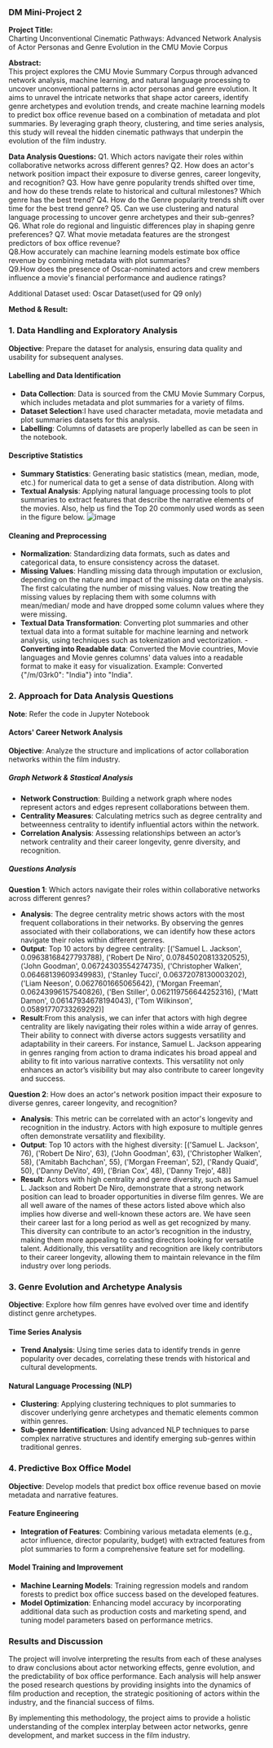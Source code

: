 ### DM Mini-Project 2

**Project Title:**  
Charting Unconventional Cinematic Pathways: Advanced Network Analysis of Actor Personas and Genre Evolution in the CMU Movie Corpus

**Abstract:**  
This project explores the CMU Movie Summary Corpus through advanced network analysis, machine learning, and natural language processing to uncover unconventional patterns in actor personas and genre evolution. It aims to unravel the intricate networks that shape actor careers, identify genre archetypes and evolution trends, and create machine learning models to predict box office revenue based on a combination of metadata and plot summaries. By leveraging graph theory, clustering, and time series analysis, this study will reveal the hidden cinematic pathways that underpin the evolution of the film industry.

**Data Analysis Questions:** 
Q1. Which actors navigate their roles within collaborative networks across different genres?
Q2. How does an actor's network position impact their exposure to diverse genres, career longevity, and recognition?
Q3. How have genre popularity trends shifted over time, and how do these trends relate to historical and cultural milestones? Which genre has the best trend?
Q4. How do the Genre popularity trends shift over time for the best trend genre?
Q5. Can we use clustering and natural language processing to uncover genre archetypes and their sub-genres?  
Q6. What role do regional and linguistic differences play in shaping genre preferences?
Q7. What movie metadata features are the strongest predictors of box office revenue?  
Q8.How accurately can machine learning models estimate box office revenue by combining metadata with plot summaries?  
Q9.How does the presence of Oscar-nominated actors and crew members influence a movie's financial performance and audience ratings?

Additional Dataset used: Oscar Dataset(used for Q9 only)

**Method & Result:**  
### 1. Data Handling and Exploratory Analysis

**Objective**: Prepare the dataset for analysis, ensuring data quality and usability for subsequent analyses.

#### Labelling and Data Identification
- **Data Collection**: Data is sourced from the CMU Movie Summary Corpus, which includes metadata and plot summaries for a variety of films.
- **Dataset Selection**:I have used character metadata, movie metadata and plot summaries datasets for this analysis.
- **Labelling**: Columns of datasets are properly labelled as can be seen in the notebook.

#### Descriptive Statistics
- **Summary Statistics**: Generating basic statistics (mean, median, mode, etc.) for numerical data to get a sense of data distribution. Along with 
- **Textual Analysis**: Applying natural language processing tools to plot summaries to extract features that describe the narrative elements of the movies. Also, help us find the Top 20 commonly used words as seen in the figure below.
  ![image](https://github.com/Vaibhavchopra1/DM-Project/assets/70208602/0bfa4c4e-2a1a-4dd6-aa3a-dd046efc5721)
  
#### Cleaning and Preprocessing
- **Normalization**: Standardizing data formats, such as dates and categorical data, to ensure consistency across the dataset.
- **Missing Values**: Handling missing data through imputation or exclusion, depending on the nature and impact of the missing data on the analysis. The first calculating the number of missing values. Now treating the missing values by replacing them with some columns with mean/median/ mode and have dropped some column values where they were missing.
- **Textual Data Transformation**: Converting plot summaries and other textual data into a format suitable for machine learning and network analysis, using techniques such as tokenization and vectorization.
-**Converting into Readable data**: Converted the Movie countries, Movie languages and Movie genres columns' data values into a readable format to make it easy for visualization. Example: Converted {"/m/03rk0": "India"} into "India".
  
### 2. Approach for Data Analysis Questions
**Note**: Refer the code in Jupyter Notebook

#### Actors' Career Network Analysis
**Objective**: Analyze the structure and implications of actor collaboration networks within the film industry.

##### Graph Network & Stastical Analysis
- **Network Construction**: Building a network graph where nodes represent actors and edges represent collaborations between them.
- **Centrality Measures**: Calculating metrics such as degree centrality and betweenness centrality to identify influential actors within the network.
- **Correlation Analysis**: Assessing relationships between an actor’s network centrality and their career longevity, genre diversity, and recognition.
  
##### Questions Analysis
**Question 1**: Which actors navigate their roles within collaborative networks across different genres?
- **Analysis**: The degree centrality metric shows actors with the most frequent collaborations in their networks. By observing the genres associated with their collaborations, we can identify how these actors navigate their roles within different genres.
- **Output**:
     Top 10 actors by degree centrality:
  [('Samuel L. Jackson', 0.09638168427793788), ('Robert De Niro', 0.07845020813320525), ('John Goodman', 0.06724303554274735), ('Christopher Walken', 0.06468139609349983), ('Stanley Tucci', 0.06372078130003202), ('Liam Neeson', 0.0627601665065642), ('Morgan Freeman', 0.06243996157540826), ('Ben Stiller', 0.062119756644252316), ('Matt Damon', 0.06147934678194043), ('Tom Wilkinson', 0.05891770733269292)]
- **Result**:From this analysis, we can infer that actors with high degree centrality are likely navigating their roles within a wide array of genres. Their ability to connect with diverse actors suggests versatility and adaptability in their careers. For instance, Samuel L. Jackson appearing in genres ranging from action to drama indicates his broad appeal and ability to fit into various narrative contexts. This versatility not only enhances an actor’s visibility but may also contribute to career longevity and success.

**Question 2**: How does an actor's network position impact their exposure to diverse genres, career longevity, and recognition?
- **Analysis**: This metric can be correlated with an actor's longevity and recognition in the industry. Actors with high exposure to multiple genres often demonstrate versatility and flexibility.
- **Output**:
     Top 10 actors with the highest diversity:
  [('Samuel L. Jackson', 76), ('Robert De Niro', 63), ('John Goodman', 63), ('Christopher Walken', 58), ('Amitabh Bachchan', 55), ('Morgan Freeman', 52), ('Randy Quaid', 50), ('Danny DeVito', 49), ('Brian Cox', 48), ('Danny Trejo', 48)]
- **Result**: Actors with high centrality and genre diversity, such as Samuel L. Jackson and Robert De Niro, demonstrate that a strong network position can lead to broader opportunities in diverse film genres. We are all well aware of the names of these actors listed above which also implies how diverse and well-known these actors are. We have seen their career last for a long period as well as get recognized by many. This diversity can contribute to an actor’s recognition in the industry, making them more appealing to casting directors looking for versatile talent. Additionally, this versatility and recognition are likely contributors to their career longevity, allowing them to maintain relevance in the film industry over long periods.

### 3. Genre Evolution and Archetype Analysis

**Objective**: Explore how film genres have evolved over time and identify distinct genre archetypes.

#### Time Series Analysis
- **Trend Analysis**: Using time series data to identify trends in genre popularity over decades, correlating these trends with historical and cultural developments.

#### Natural Language Processing (NLP)
- **Clustering**: Applying clustering techniques to plot summaries to discover underlying genre archetypes and thematic elements common within genres.
- **Sub-genre Identification**: Using advanced NLP techniques to parse complex narrative structures and identify emerging sub-genres within traditional genres.

### 4. Predictive Box Office Model

**Objective**: Develop models that predict box office revenue based on movie metadata and narrative features.

#### Feature Engineering
- **Integration of Features**: Combining various metadata elements (e.g., actor influence, director popularity, budget) with extracted features from plot summaries to form a comprehensive feature set for modelling.

#### Model Training and Improvement
- **Machine Learning Models**: Training regression models and random forests to predict box office success based on the developed features.
- **Model Optimization**: Enhancing model accuracy by incorporating additional data such as production costs and marketing spend, and tuning model parameters based on performance metrics.

### Results and Discussion

The project will involve interpreting the results from each of these analyses to draw conclusions about actor networking effects, genre evolution, and the predictability of box office performance. Each analysis will help answer the posed research questions by providing insights into the dynamics of film production and reception, the strategic positioning of actors within the industry, and the financial success of films.

By implementing this methodology, the project aims to provide a holistic understanding of the complex interplay between actor networks, genre development, and market success in the film industry.

